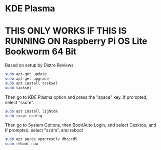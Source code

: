 # KDE Plasma
# THIS ONLY WORKS IF THIS IS RUNNING ON Raspberry Pi OS Lite Bookworm 64 Bit

Based on setup by Distro Reviews

```bash
sudo apt-get update
sudo apt-get upgrade
sudo apt install tasksel
sudo tasksel
```
Then go to KDE Plasma option and press the "space" key. If prompted, select "ssdm".

```bash
sudo apt install lightdm
sudo raspi-config
```

Then go to System Options, then Boot/Auto Login, and select Desktop, and if prompted, select "ssdm", and reboot

```bash
sudo apt purge openresolv dhcpcd5
sudo reboot now
```
